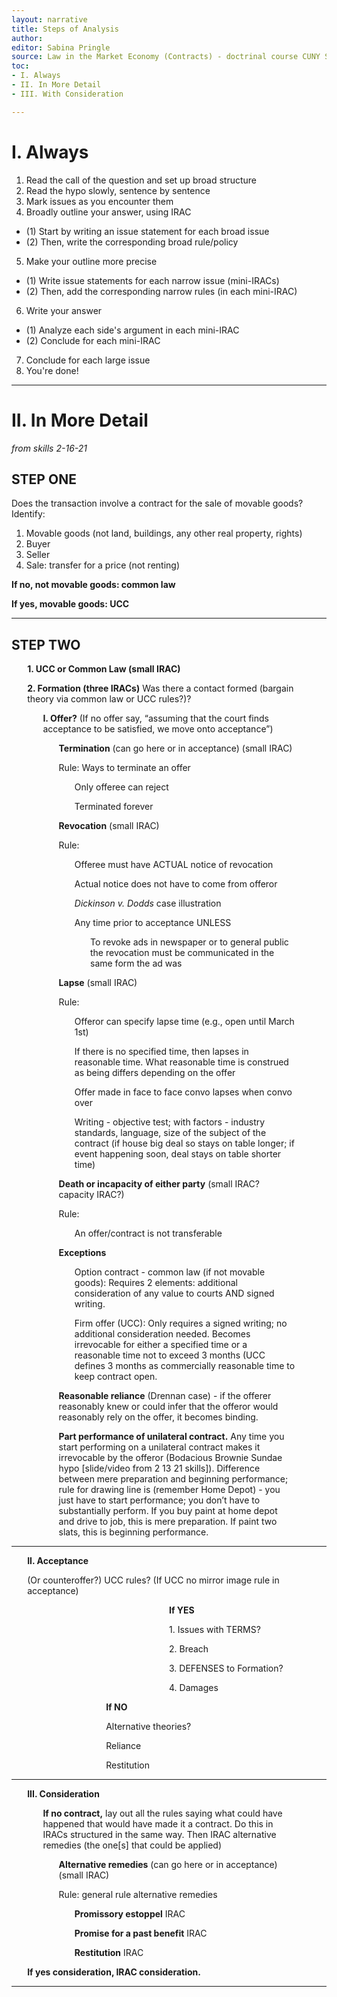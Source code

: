 ```yaml
---
layout: narrative
title: Steps of Analysis
author:
editor: Sabina Pringle
source: Law in the Market Economy (Contracts) - doctrinal course CUNY School of Law, Professor Zalesne, Spring 2021
toc:
- I. Always  
- II. In More Detail
- III. With Consideration

---
```

# I. Always

1. Read the call of the question and set up broad structure
2. Read the hypo slowly, sentence by sentence
3. Mark issues as you encounter them
4. Broadly outline your answer, using IRAC
- (1) Start by writing an issue statement for each broad issue
- (2) Then, write the corresponding broad rule/policy
5. Make your outline more precise
- (1) Write issue statements for each narrow issue (mini-IRACs)
- (2) Then, add the corresponding narrow rules (in each mini-IRAC)
6. Write your answer
- (1) Analyze each side's argument in each mini-IRAC
- (2) Conclude for each mini-IRAC
7. Conclude for each large issue
8. You're done!

---

# II. In More Detail

*from skills 2-16-21*

## STEP ONE

Does the transaction involve a contract for the sale of movable goods? Identify:

1. Movable goods (not land, buildings, any other real property, rights)
2. Buyer
3. Seller
4. Sale: transfer for a price (not renting)

**If no, not movable goods: common law**

**If yes, movable goods: UCC**

---

## STEP TWO

<p style="margin-left:5%; margin-right:10%;"><b>1. UCC or Common Law (small IRAC)</b></p>
<p style="margin-left:5%; margin-right:10%;"><b>2. Formation (three IRACs)</b> Was there a contact formed (bargain theory via common law or UCC rules?)?</p>
<p style="margin-left:10%; margin-right:10%;"><b>I. Offer?</b> (If no offer say, “assuming that the court finds acceptance to be satisfied, we move onto acceptance”)</p>
<p style="margin-left:15%; margin-right:10%;"><b>Termination</b> (can go here or in acceptance) (small IRAC)</p>
<p style="margin-left:15%; margin-right:10%;">Rule: Ways to terminate an offer</p>
<p style="margin-left:20%; margin-right:10%;">Only offeree can reject</p>
<p style="margin-left:20%; margin-right:10%;">Terminated forever</p>
<p style="margin-left:15%; margin-right:10%;"><b>Revocation</b> (small IRAC)</p>
<p style="margin-left:15%; margin-right:10%;">Rule:</p>
<p style="margin-left:20%; margin-right:10%;">Offeree must have ACTUAL notice of revocation</p>
<p style="margin-left:20%; margin-right:10%;">Actual notice does not have to come from offeror</p>
<p style="margin-left:20%; margin-right:10%;"><i>Dickinson v. Dodds</i> case illustration</p>
<p style="margin-left:20%; margin-right:10%;">Any time prior to acceptance UNLESS</p>
<p style="margin-left:25%; margin-right:10%;">To revoke ads in newspaper or to general public the revocation must be communicated in the same form the ad was</p>
<p style="margin-left:15%; margin-right:10%;"><b>Lapse</b> (small IRAC)</p>
<p style="margin-left:15%; margin-right:10%;">Rule:</p>
<p style="margin-left:20%; margin-right:10%;">Offeror can specify lapse time (e.g., open until March 1st)</p>
<p style="margin-left:20%; margin-right:10%;">If there is no specified time, then lapses in reasonable time. What reasonable time is construed as being differs depending on the offer</p>
<p style="margin-left:20%; margin-right:10%;">Offer made in face to face convo lapses when convo over</p>
<p style="margin-left:20%; margin-right:10%;">Writing - objective test; with factors - industry standards, language, size of the subject of the contract (if house big deal so stays on table longer; if event happening soon, deal stays on table shorter time)</p>
<p style="margin-left:15%; margin-right:10%;"><b>Death or incapacity of either party</b> (small IRAC? capacity IRAC?)</p>
<p style="margin-left:15%; margin-right:10%;">Rule:</p>
<p style="margin-left:20%; margin-right:10%;">An offer/contract is not transferable</p>
<p style="margin-left:15%; margin-right:10%;"><b>Exceptions</b></p>
<p style="margin-left:20%; margin-right:10%;">Option contract - common law (if not movable goods): Requires 2 elements: additional consideration of any value to courts AND signed writing.</p>
<p style="margin-left:20%; margin-right:10%;">Firm offer (UCC): Only requires a signed writing; no additional consideration needed. Becomes irrevocable for either a specified time or a reasonable time not to exceed 3 months (UCC defines 3 months as commercially reasonable time to keep contract open.</p>
<p style="margin-left:15%; margin-right:10%;"><b>Reasonable reliance</b> (Drennan case) - if the offerer reasonably knew or could infer that the offeror would reasonably rely on the offer, it becomes binding.</p>
<p style="margin-left:15%; margin-right:10%;"><b>Part performance of unilateral contract.</b> Any time you start performing on a unilateral contract makes it irrevocable by the offeror (Bodacious Brownie Sundae hypo [slide/video from 2 13 21 skills]). Difference between mere preparation and beginning performance; rule for drawing line is (remember Home Depot) - you just have to start performance; you don’t have to substantially perform. If you buy paint at home depot and drive to job, this is mere preparation. If paint two slats, this is beginning performance.</p>

---

<p style="margin-left:5%; margin-right:10%;"><b>II. Acceptance</b></p>
<p style="margin-left:5%; margin-right:10%;">(Or counteroffer?) UCC rules? (If UCC no mirror image rule in acceptance)</p>
<p style="margin-left:50%; margin-right:10%;"><b>If YES</b></p>
<p style="margin-left:50%; margin-right:10%;">1. Issues with TERMS?</p>
<p style="margin-left:50%; margin-right:10%;">2. Breach</p>
<p style="margin-left:50%; margin-right:10%;">3. DEFENSES to Formation?</p>
<p style="margin-left:50%; margin-right:10%;">4. Damages</p>

<p style="margin-left:30%; margin-right:10%;"><b>If NO</b></p>
<p style="margin-left:30%; margin-right:10%;">Alternative theories?</p>
<p style="margin-left:30%; margin-right:10%;">Reliance</p>
<p style="margin-left:30%; margin-right:10%;">Restitution</p>

---

<p style="margin-left:5%; margin-right:10%;"><b>III. Consideration</b></p>
<p style="margin-left:10%; margin-right:10%;"><b>If no contract,</b> lay out all the rules saying what could have happened that would have made it a contract. Do this in IRACs structured in the same way. Then IRAC alternative remedies (the one[s] that could be applied)</p>
<p style="margin-left:15%; margin-right:10%;"><b>Alternative remedies</b> (can go here or in acceptance) (small IRAC)</p>
<p style="margin-left:15%; margin-right:10%;">Rule: general rule alternative remedies</p>
<p style="margin-left:20%; margin-right:10%;"><b>Promissory estoppel</b> IRAC</p>
<p style="margin-left:20%; margin-right:10%;"><b>Promise for a past benefit</b> IRAC</p>
<p style="margin-left:20%; margin-right:10%;"><b>Restitution</b> IRAC</p>

<p style="margin-left:5%; margin-right:10%;"><b>If yes consideration, IRAC consideration.</b></p>

---
